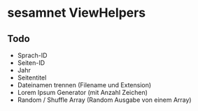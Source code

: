 sesamnet ViewHelpers
=========

Todo
---------------
- Sprach-ID
- Seiten-ID
- Jahr
- Seitentitel
- Dateinamen trennen (Filename und Extension)
- Lorem Ipsum Generator (mit Anzahl Zeichen)
- Random / Shuffle Array (Random Ausgabe von einem Array)
